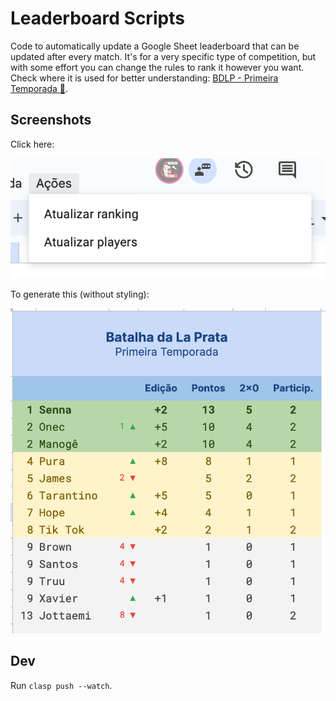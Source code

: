 # Leaderboard Scripts

Code to automatically update a Google Sheet leaderboard that can be updated after every match. It's for a very specific type of competition, but with some effort you can change the rules to rank it however you want. Check where it is used for better understanding: [BDLP - Primeira Temporada 👺](https://docs.google.com/spreadsheets/d/1I52raoA1VmcaysQajV2qZWQrCePXAXODSpXu284lMMI/edit?usp=sharing).

## Screenshots

Click here:

![](menu.png)

To generate this (without styling):

![](leaderboard.png)

## Dev

Run `clasp push --watch`.